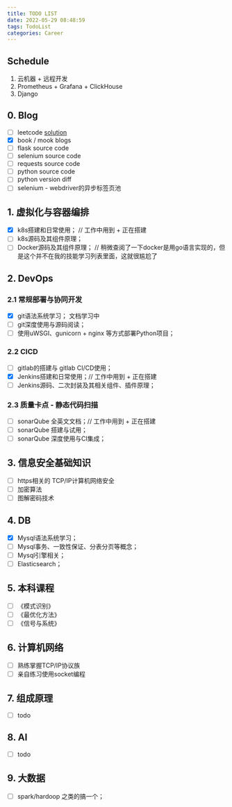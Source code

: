 ```yaml
---
title: TODO LIST
date: 2022-05-29 08:48:59
tags: TodoList
categories: Career
---
```


## Schedule
1. 云机器 + 远程开发
2. Prometheus + Grafana + ClickHouse 
3. Django

## 0. Blog
- [ ] leetcode [solution](docs/数据结构的轮子与算法.md)
- [x] book / mook blogs 
- [ ] flask source code
- [ ] selenium source code
- [ ] requests source code
- [ ] python source code
- [ ] python version diff
- [ ] selenium - webdriver的异步标签页池

<!--more-->
## 1. 虚拟化与容器编排
- [x] k8s搭建和日常使用； // 工作中用到 + 正在搭建
- [ ] k8s源码及其组件原理；
- [ ] Docker源码及其组件原理； // 稍微查阅了一下docker是用go语言实现的，但是这个并不在我的技能学习列表里面，这就很尴尬了

## 2. DevOps
### 2.1 常规部署与协同开发
- [x] git语法系统学习； 文档学习中
- [ ] git深度使用与源码阅读；
- [ ] 使用uWSGI、gunicorn + nginx 等方式部署Python项目；
### 2.2 CICD
- [ ] gitlab的搭建与 gitlab CI/CD使用；
- [x] Jenkins搭建和日常使用；// 工作中用到 + 正在搭建
- [ ] Jenkins源码、二次封装及其相关组件、插件原理；
### 2.3 质量卡点 - 静态代码扫描
- [ ] sonarQube 全英文文档；// 工作中用到 + 正在搭建
- [ ] sonarQube 搭建与试用；
- [ ] sonarQube 深度使用与CI集成；
## 3. 信息安全基础知识
- [ ] https相关的 TCP/IP计算机网络安全
- [ ] 加密算法
- [ ] 图解密码技术
## 4. DB
- [x] Mysql语法系统学习；
- [ ] Mysql事务、一致性保证、分表分页等概念；
- [ ] Mysql引擎相关；
- [ ] Elasticsearch；
## 5. 本科课程
- [ ] 《模式识别》
- [ ] 《最优化方法》
- [ ] 《信号与系统》
## 6. 计算机网络
- [ ] 熟练掌握TCP/IP协议族
- [ ] 亲自练习使用socket编程
## 7. 组成原理
- [ ] todo
## 8. AI
- [ ] todo
## 9. 大数据
- [ ] spark/hardoop 之类的搞一个；
